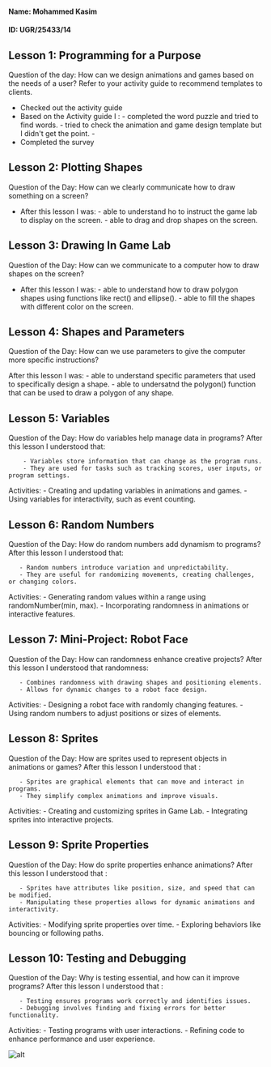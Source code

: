 #### Name: Mohammed Kasim

#### ID: UGR/25433/14 

## Lesson 1: Programming for a Purpose

Question of the day: How can we design animations and games based on the needs of a user? Refer to your activity guide to recommend templates to clients.

-   Checked out the activity guide
-   Based on the Activity guide I  :
         - completed the word puzzle and tried to find words. 
         - tried to check the animation and game design template but I didn't get the point.
         - 
-   Completed the survey

## Lesson 2: Plotting Shapes
Question of the Day: How can we clearly communicate how to draw something on a screen?

-   After this lesson I was:
         - able to understand ho to instruct the game lab to display on the screen.
         - able to drag and drop shapes on the screen.

## Lesson 3: Drawing In Game Lab
Question of the Day: How can we communicate to a computer how to draw shapes on the screen?

-   After this lesson I was:
         - able to understand how to draw polygon shapes using functions like rect() and ellipse().
         - able to fill the shapes with different color on the screen.
## Lesson 4: Shapes and Parameters
Question of the Day: How can we use parameters to give the computer more specific instructions?

  After this lesson I was:
         - able to understand specific parameters that used to specifically design a shape.
         - able to undersatnd the polygon() function that can be used to draw a polygon of any shape.


## Lesson 5: Variables
Question of the Day: How do variables help manage data in programs?
 After this lesson I understood that:

        - Variables store information that can change as the program runs.
        - They are used for tasks such as tracking scores, user inputs, or program settings.
 Activities:
        - Creating and updating variables in animations and games.
        - Using variables for interactivity, such as event counting.
## Lesson 6: Random Numbers
 Question of the Day: How do random numbers add dynamism to programs?
 After this lesson I understood that:

       - Random numbers introduce variation and unpredictability.
       - They are useful for randomizing movements, creating challenges, or changing colors.
 Activities:
       - Generating random values within a range using randomNumber(min, max).
       - Incorporating randomness in animations or interactive features.
 ## Lesson 7: Mini-Project: Robot Face
 Question of the Day: How can randomness enhance creative projects?
 After this lesson I understood that randomness:

       - Combines randomness with drawing shapes and positioning elements.
       - Allows for dynamic changes to a robot face design.
 Activities:
       - Designing a robot face with randomly changing features.
       - Using random numbers to adjust positions or sizes of elements.

## Lesson 8: Sprites
 Question of the Day: How are sprites used to represent objects in animations or games?
 After this lesson I understood that :

       - Sprites are graphical elements that can move and interact in programs.
       - They simplify complex animations and improve visuals.
 Activities:
       - Creating and customizing sprites in Game Lab.
       - Integrating sprites into interactive projects.

## Lesson 9: Sprite Properties
Question of the Day: How do sprite properties enhance animations?
 After this lesson I understood that :

       - Sprites have attributes like position, size, and speed that can be modified.
       - Manipulating these properties allows for dynamic animations and interactivity.
 Activities:
       - Modifying sprite properties over time.
       - Exploring behaviors like bouncing or following paths.

## Lesson 10: Testing and Debugging
Question of the Day: Why is testing essential, and how can it improve programs?
 After this lesson I understood that :

       - Testing ensures programs work correctly and identifies issues.
       - Debugging involves finding and fixing errors for better functionality.
 Activities:
       - Testing programs with user interactions.
       - Refining code to enhance performance and user experience.


![alt](https://C:\Users\SU-VP\CGA\CGA-Project\Screenshot_2.png)



      